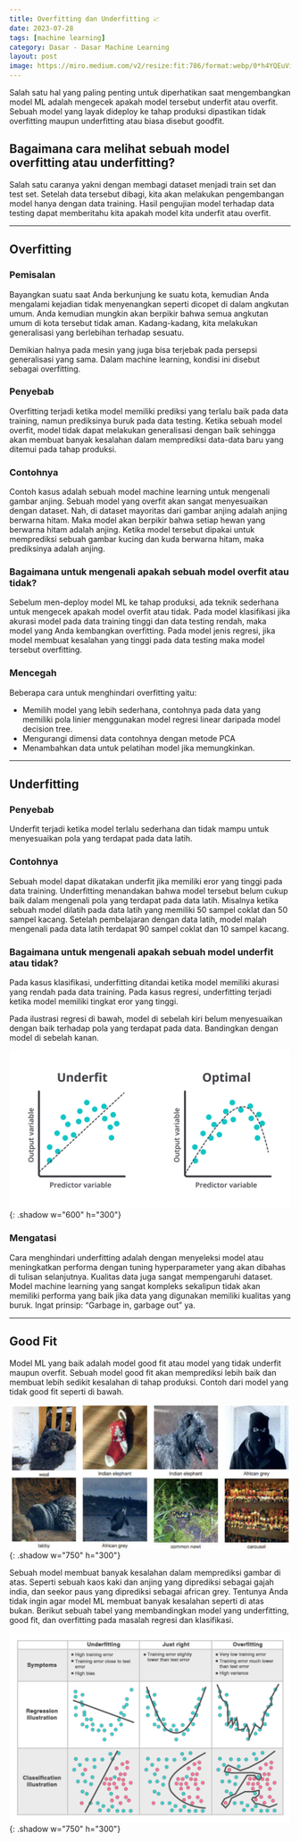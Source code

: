 ```yaml
---
title: Overfitting dan Underfitting 📈
date: 2023-07-28
tags: [machine learning]
category: Dasar - Dasar Machine Learning
layout: post
image: https://miro.medium.com/v2/resize:fit:786/format:webp/0*h4YQEuVi4xnzvHms.jpg
---
```


Salah satu hal yang paling penting untuk diperhatikan saat mengembangkan model ML adalah mengecek apakah model tersebut underfit atau overfit. Sebuah model yang layak dideploy ke tahap produksi dipastikan tidak overfitting maupun underfitting atau biasa disebut goodfit.

## Bagaimana cara melihat sebuah model overfitting atau underfitting?

Salah satu caranya yakni dengan membagi dataset menjadi train set dan test set. Setelah data tersebut dibagi, kita akan melakukan pengembangan model hanya dengan data training. Hasil pengujian model terhadap data testing dapat memberitahu kita apakah model kita underfit atau overfit.

---

##  Overfitting

### Pemisalan 

Bayangkan suatu saat Anda berkunjung ke suatu kota, kemudian Anda mengalami kejadian tidak menyenangkan seperti dicopet di dalam angkutan umum. Anda kemudian mungkin akan berpikir bahwa semua angkutan umum di kota tersebut tidak aman. Kadang-kadang, kita melakukan generalisasi yang berlebihan terhadap sesuatu.

Demikian halnya pada mesin yang juga bisa terjebak pada persepsi generalisasi yang sama. Dalam machine learning, kondisi ini disebut sebagai overfitting.

### Penyebab 

Overfitting terjadi ketika model memiliki prediksi yang terlalu baik pada data training, namun prediksinya buruk pada data testing. Ketika sebuah model overfit, model tidak dapat melakukan generalisasi dengan baik sehingga akan membuat banyak kesalahan dalam memprediksi data-data baru yang ditemui pada tahap produksi.

### Contohnya 

Contoh kasus adalah sebuah model machine learning untuk mengenali gambar anjing. Sebuah model yang overfit akan sangat menyesuaikan dengan dataset. Nah, di dataset mayoritas dari gambar anjing adalah anjing berwarna hitam. Maka model akan berpikir bahwa setiap hewan yang berwarna hitam adalah anjing. Ketika model tersebut dipakai untuk memprediksi sebuah gambar kucing dan kuda berwarna hitam, maka prediksinya adalah anjing.

### Bagaimana untuk mengenali apakah sebuah model overfit atau tidak?

Sebelum men-deploy model ML ke tahap produksi, ada teknik sederhana untuk mengecek apakah model overfit atau tidak. Pada model klasifikasi jika akurasi model pada data training tinggi dan data testing rendah, maka model yang Anda kembangkan overfitting. Pada model jenis regresi, jika model membuat kesalahan yang tinggi pada data testing maka model tersebut overfitting.

### Mencegah 

Beberapa cara untuk menghindari overfitting yaitu:

*  Memilih model yang lebih sederhana, contohnya pada data yang memiliki pola linier menggunakan model regresi linear daripada model decision tree.
* Mengurangi dimensi data contohnya dengan metode PCA
* Menambahkan data untuk pelatihan model jika memungkinkan.

---

## Underfitting

### Penyebab

Underfit terjadi ketika model terlalu sederhana dan tidak mampu untuk menyesuaikan pola yang terdapat pada data latih. 

### Contohnya

Sebuah model dapat dikatakan underfit jika memiliki eror yang tinggi pada data training. Underfitting menandakan bahwa model tersebut belum cukup baik dalam mengenali pola yang terdapat pada data latih. Misalnya ketika sebuah model dilatih pada data latih yang memiliki 50 sampel coklat dan 50 sampel kacang. Setelah pembelajaran dengan data latih, model malah mengenali pada data latih terdapat 90 sampel coklat dan 10 sampel kacang.

### Bagaimana untuk mengenali apakah sebuah model underfit atau tidak? 

Pada kasus klasifikasi, underfitting ditandai ketika model memiliki akurasi yang rendah pada data training. Pada kasus regresi, underfitting terjadi ketika model memiliki tingkat eror yang tinggi.

Pada ilustrasi regresi di bawah, model di sebelah kiri belum menyesuaikan dengan baik terhadap pola yang terdapat pada data. Bandingkan dengan model di sebelah kanan.

![underfit](/assets/ml/underfit.png){: .shadow w="600" h="300"}

### Mengatasi

Cara menghindari underfitting adalah dengan menyeleksi model atau meningkatkan performa dengan tuning hyperparameter yang akan dibahas di tulisan selanjutnya. Kualitas data juga sangat mempengaruhi dataset. Model machine learning yang sangat kompleks sekalipun tidak akan memiliki performa yang baik jika data yang digunakan memiliki kualitas yang buruk. Ingat prinsip: “Garbage in, garbage out” ya.

---

## Good Fit

Model ML yang baik adalah model good fit atau model yang tidak underfit maupun overfit. Sebuah model good fit akan memprediksi lebih baik dan membuat lebih sedikit kesalahan di tahap produksi. Contoh dari model yang tidak good fit seperti di bawah.

![not good fit](/assets/ml/no_goodfit.png){: .shadow w="750" h="300"}

Sebuah model membuat banyak kesalahan dalam memprediksi gambar di atas. Seperti sebuah kaos kaki dan anjing yang diprediksi sebagai gajah india, dan seekor paus yang diprediksi sebagai african grey. Tentunya Anda tidak ingin agar model ML membuat banyak kesalahan seperti di atas bukan. Berikut sebuah tabel yang membandingkan model yang underfitting, good fit, dan overfitting pada masalah regresi dan klasifikasi.

![not good fit](/assets/ml/ex_ovungofit.png           ){: .shadow w="750" h="300"}

